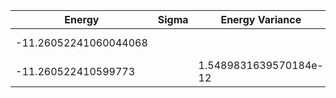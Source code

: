 |       Energy          |  Sigma          | Energy Variance  | DOF      |Method                                                     | Data repository                |
| ----------------------| --------------- | -----------------| ------- |------------------------------------------------------------|------------------------------- |
| -11.26052241060044068 |                 |                  |   8     | Lanczos (Quspin + Scipy)                                   | https://weinbe58.github.io/QuSpin/ |
|-11.260522410599773 |                 |  1.5489831639570184e-12  |   8     | DMRG(MaxBondDim ~1500) |  |
